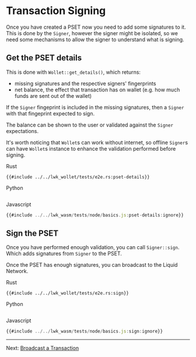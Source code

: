 # Transaction Signing
Once you have created a PSET now you need to add some signatures to it.
This is done by the `Signer`,
however the signer might be isolated,
so we need some mechanisms to allow the signer to understand what is signing.

## Get the PSET details
This is done with `Wollet::get_details()`, which returns:
* missing signatures and the respective signers' fingerprints
* net balance, the effect that transaction has on wallet (e.g. how much funds are sent out of the wallet)

If the `Signer` fingeprint is included in the missing signatures,
then a `Signer` with that fingeprint expected to sign.

The balance can be shown to the user or validated against the `Signer` expectations.

It's worth noticing that `Wollet`s can work without internet,
so offline `Signer`s can have `Wollet`s instance to enhance the validation performed before signing.

<custom-tabs category="lang">
<div slot="title">Rust</div>
<section>

```rust,ignore
{{#include ../../lwk_wollet/tests/e2e.rs:pset-details}}
```
</section>

<div slot="title">Python</div>
<section>

```python
```
</section>

<div slot="title">Javascript</div>
<section>

```typescript
{{#include ../../lwk_wasm/tests/node/basics.js:pset-details:ignore}}
```
</section>
</custom-tabs>

## Sign the PSET
Once you have performed enough validation, you can call `Signer::sign`.
Which adds signatures from `Signer` to the PSET.

Once the PSET has enough signatures, you can broadcast to the Liquid Network.

<custom-tabs category="lang">
<div slot="title">Rust</div>
<section>

```rust,ignore
{{#include ../../lwk_wollet/tests/e2e.rs:sign}}
```
</section>

<div slot="title">Python</div>
<section>

```python
```
</section>

<div slot="title">Javascript</div>
<section>

```typescript
{{#include ../../lwk_wasm/tests/node/basics.js:sign:ignore}}
```
</section>
</custom-tabs>

----

Next: [Broadcast a Transaction](broadcast.md)
